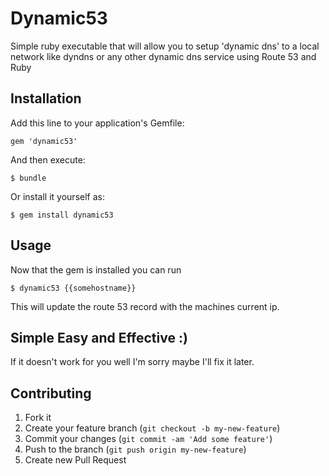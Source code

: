 # Dynamic53

Simple ruby executable that will allow you to setup 'dynamic dns' to a local network like dyndns or any other dynamic dns service using Route 53 and Ruby

## Installation

Add this line to your application's Gemfile:

    gem 'dynamic53'

And then execute:

    $ bundle

Or install it yourself as:

    $ gem install dynamic53

## Usage

Now that the gem is installed you can run

    $ dynamic53 {{somehostname}}

This will update the route 53 record with the machines current ip.

## Simple Easy and Effective :)

If it doesn't work for you well I'm sorry maybe I'll fix it later.

## Contributing

1. Fork it
2. Create your feature branch (`git checkout -b my-new-feature`)
3. Commit your changes (`git commit -am 'Add some feature'`)
4. Push to the branch (`git push origin my-new-feature`)
5. Create new Pull Request
